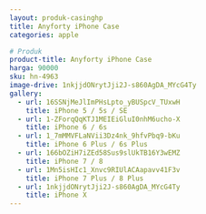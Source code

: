```yaml
---
layout: produk-casinghp
title: Anyforty iPhone Case
categories: apple

# Produk
product-title: Anyforty iPhone Case
harga: 90000
sku: hn-4963
image-drive: 1nkjjdONrytJji2J-s860AgDA_MYcG4Ty
gallery:
  - url: 16SSNjMeJlImPHsLpto_yBUSpcV_TUxwH
    title: iPhone 5 / 5s / SE
  - url: 1-ZForqQqKTJ1MEIEiGluI0nhM6ucho-X
    title: iPhone 6 / 6s
  - url: 1_7mMMVFLaNVii3Dz4nk_9hfvPbq9-bKu
    title: iPhone 6 Plus / 6s Plus
  - url: 166bOZiH7iZEd58Sus9slUkTB16Y3wEMZ
    title: iPhone 7 / 8
  - url: 1Mn5isHIc1_Xnvc9RIUlACAapavv41F3v
    title: iPhone 7 Plus / 8 Plus
  - url: 1nkjjdONrytJji2J-s860AgDA_MYcG4Ty
    title: iPhone X
---
```


